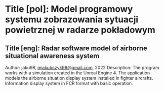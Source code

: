 # Title [pol]: Model programowy systemu zobrazowania sytuacji powietrznej w radarze pokładowym
## Title [eng]: Radar software model of airborne situational awareness system
Author: jaku98, mjakubczyk98@gmail.com, 2022
Description: The program works with a simulation created in the Unreal Engine 4.
The application models the airborne situation display system installed in fighter aircrafts. 
Information display system in FCR format with basic operation.